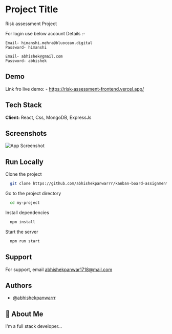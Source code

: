 
# Project Title

Risk assessment Project

For login use below account Details :-

    Email- himanshi.mehra@bluocean.digital
    Password- himanshi

    Email- abhishek@gmail.com   
    Password- abhishek
## Demo

Link fro live demo: - 
https://risk-assessment-frontend.vercel.app/


## Tech Stack

**Client:** React, Css, MongoDB, ExpressJs




## Screenshots

![App Screenshot](https://via.placeholder.com/468x300?text=App+Screenshot+Here)


## Run Locally

Clone the project

```bash
  git clone https://github.com/abhishekpanwarrr/kanban-board-assignment
```

Go to the project directory

```bash
  cd my-project
```

Install dependencies

```bash
  npm install
```

Start the server

```bash
  npm run start
```


## Support

For support, email abhishekpanwar1718@mail.com


## Authors

- [@abhishekpanwarrr](https://www.github.com/abhishekpanwarrr)


## 🚀 About Me
I'm a full stack developer...
